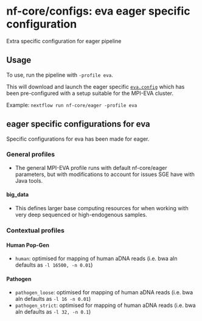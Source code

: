 # nf-core/configs: eva eager specific configuration

Extra specific configuration for eager pipeline

## Usage

To use, run the pipeline with `-profile eva`.

This will download and launch the eager specific [`eva.config`](../../../conf/pipeline/eager/eva.config) which has been pre-configured with a setup suitable for the MPI-EVA cluster.

Example: `nextflow run nf-core/eager -profile eva`

## eager specific configurations for eva

Specific configurations for eva has been made for eager.

### General profiles

- The general MPI-EVA profile runs with default nf-core/eager parameters, but with modifications to account for issues SGE have with Java tools.

#### big_data

- This defines larger base computing resources for when working with very deep sequenced or high-endogenous samples.

### Contextual profiles

#### Human Pop-Gen

- `human`: optimised for mapping of human aDNA reads (i.e. bwa aln defaults as `-l 16500, -n 0.01`)

#### Pathogen

- `pathogen_loose`: optimised for mapping of human aDNA reads (i.e. bwa aln defaults as `-l 16 -n 0.01`)
- `pathogen_strict`: optimised for mapping of human aDNA reads (i.e. bwa aln defaults as `-l 32, -n 0.1`)
